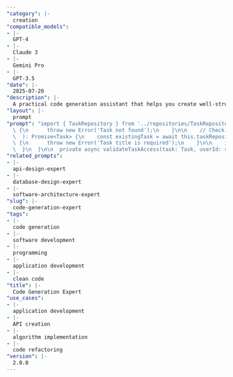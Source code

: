 ```yaml
---
"category": |-
  creation
"compatible_models":
- |-
  GPT-4
- |-
  Claude 3
- |-
  Gemini Pro
- |-
  GPT-3.5
"date": |-
  2025-07-20
"description": |-
  A practical code generation assistant that helps you create well-structured, maintainable code following best practices. Provide your requirements and I'll generate production-ready code with proper architecture, error handling, and documentation.
"layout": |-
  prompt
"prompt": "import { TaskRepository } from '../repositories/TaskRepository';\nimport { Task, CreateTaskRequest, TaskStatus } from '../models/Task';\nimport { NotificationService } from './NotificationService';\n\nexport class TaskService {\n  constructor(\n    private taskRepository: TaskRepository,\n    private notificationService: NotificationService\n  ) {}\n\n  async createTask(taskData: CreateTaskRequest, userId: string): Promise<Task> {\n    // Validation\n    this.validateTaskData(taskData);\n\n    // Create task\n    const task = await this.taskRepository.create(taskData, userId);\n\n    // Send notification if task is assigned\n    if (task.assigneeId && task.assigneeId !== userId) {\n      await this.notificationService.sendTaskAssignedNotification(\n        task.assigneeId,\n        task\n      );\n    }\n\n    return task;\n  }\n\n  async getTaskById(taskId: string, userId: string): Promise<Task> {\n    const task = await this.taskRepository.findById(taskId);\n    \n    if (!task)\
  \ {\n      throw new Error('Task not found');\n    }\n\n    // Check if user has access to this task\n    await this.validateTaskAccess(task, userId);\n\n    return task;\n  }\n\n  async getProjectTasks(\n    projectId: string, \n    userId: string,\n    filters?: {\n      status?: TaskStatus;\n      assigneeId?: string;\n      page?: number;\n      limit?: number;\n    }\n  ): Promise<{ tasks: Task[]; total: number }> {\n    // Validate user access to project\n    await this.validateProjectAccess(projectId, userId);\n\n    const limit = filters?.limit || 50;\n    const offset = filters?.page ? (filters.page - 1) * limit : 0;\n\n    const tasks = await this.taskRepository.findByProject(projectId, {\n      ...filters,\n      limit,\n      offset\n    });\n\n    // Get total count for pagination\n    const total = await this.getTaskCount(projectId, filters);\n\n    return { tasks, total };\n  }\n\n  async updateTask(\n    taskId: string, \n    updates: Partial<Task>, \n    userId: string\n\
  \  ): Promise<Task> {\n    const existingTask = await this.taskRepository.findById(taskId);\n    \n    if (!existingTask) {\n      throw new Error('Task not found');\n    }\n\n    await this.validateTaskAccess(existingTask, userId);\n\n    // Validate updates\n    this.validateTaskUpdates(updates);\n\n    const updatedTask = await this.taskRepository.update(taskId, updates);\n\n    // Send notifications for status changes\n    if (updates.status && updates.status !== existingTask.status) {\n      await this.handleStatusChangeNotifications(updatedTask, existingTask);\n    }\n\n    return updatedTask;\n  }\n\n  async deleteTask(taskId: string, userId: string): Promise<void> {\n    const task = await this.taskRepository.findById(taskId);\n    \n    if (!task) {\n      throw new Error('Task not found');\n    }\n\n    await this.validateTaskAccess(task, userId);\n    await this.taskRepository.delete(taskId);\n  }\n\n  private validateTaskData(taskData: CreateTaskRequest): void {\n    if (!taskData.title?.trim())\
  \ {\n      throw new Error('Task title is required');\n    }\n\n    if (taskData.title.length > 200) {\n      throw new Error('Task title must be less than 200 characters');\n    }\n\n    if (taskData.description && taskData.description.length > 2000) {\n      throw new Error('Task description must be less than 2000 characters');\n    }\n\n    if (taskData.dueDate && taskData.dueDate < new Date()) {\n      throw new Error('Due date cannot be in the past');\n    }\n  }\n\n  private validateTaskUpdates(updates: Partial<Task>): void {\n    if (updates.title !== undefined) {\n      if (!updates.title?.trim()) {\n        throw new Error('Task title cannot be empty');\n      }\n      if (updates.title.length > 200) {\n        throw new Error('Task title must be less than 200 characters');\n      }\n    }\n\n    if (updates.description !== undefined && updates.description && updates.description.length > 2000) {\n      throw new Error('Task description must be less than 2000 characters');\n  \
  \  }\n  }\n\n  private async validateTaskAccess(task: Task, userId: string): Promise<void> {\n    // Implementation would check if user has access to the project\n    // This could involve checking project membership, role permissions, etc.\n  }\n\n  private async validateProjectAccess(projectId: string, userId: string): Promise<void> {\n    // Implementation would validate user access to project\n  }\n\n  private async getTaskCount(projectId: string, filters?: any): Promise<number> {\n    // Implementation would return total count for pagination\n    return 0;\n  }\n\n  private async handleStatusChangeNotifications(updatedTask: Task, originalTask: Task): Promise<void> {\n    // Send appropriate notifications based on status change\n    if (updatedTask.status === TaskStatus.DONE) {\n      await this.notificationService.sendTaskCompletedNotification(updatedTask);\n    }\n  }\n}"
"related_prompts":
- |-
  api-design-expert
- |-
  database-design-expert
- |-
  software-architecture-expert
"slug": |-
  code-generation-expert
"tags":
- |-
  code generation
- |-
  software development
- |-
  programming
- |-
  application development
- |-
  clean code
"title": |-
  Code Generation Expert
"use_cases":
- |-
  application development
- |-
  API creation
- |-
  algorithm implementation
- |-
  code refactoring
"version": |-
  2.0.0
---
```

